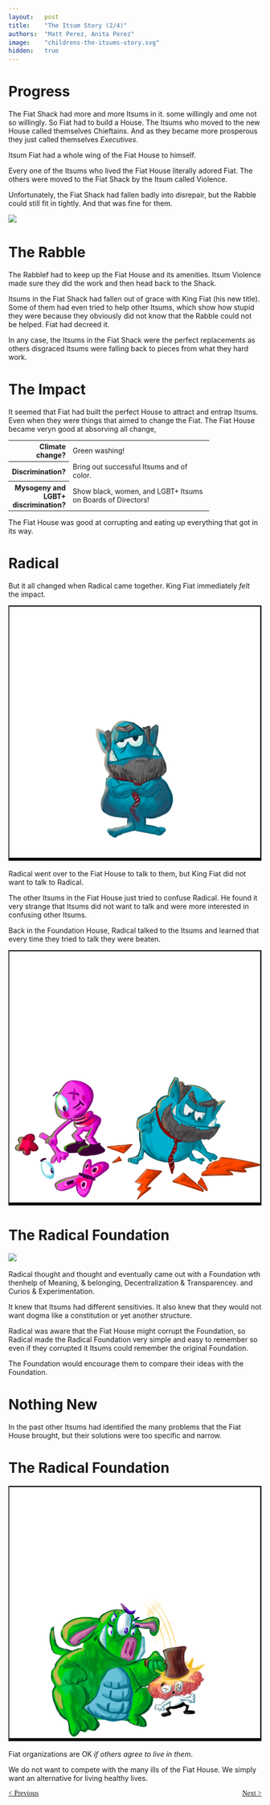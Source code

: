 ```yaml
---
layout:   post
title:    "The Itsum Story (2/4)"
authors:  "Matt Perez, Anita Perez"
image:    "childrens-the-itsums-story.svg"
hidden:   true
---
```


<div style='display:none; '>
 <p>The Itsum Story</p>
</div>

<h1>Progress</h1>
 <p>The Fiat Shack had more and more Itsums in it. some willingly and ome not so willingly. So Fiat had to build a House. The Itsums who moved to the new House called themselves Chieftains. And as they became more prosperous they just called themselves <em>Executives</em>.</p>
 <p>Itsum Fiat had a whole wing of the Fiat House to himself.</p>
 <p>Every one of the Itsums who lived the Fiat House literally adored Fiat. The others were moved to the Fiat Shack by the Itsum called Violence.</p>
 <p>Unfortunately, the Fiat Shack had fallen badly into disrepair, but the Rabble could still fit in tightly. And that was fine for them.</p>
  <div>
   <img src="/assets/img/pic-\the-itsums-story.svg" size="70%">
  </div>

<h1>The Rabble</h1>
 <p>The Rabblef had to keep up the Fiat House and its amenities. Itsum Violence made sure they did the work and then head back to the Shack.</p>
 <p>Itsums in the Fiat Shack had fallen out of grace with King Fiat (his new title). Some of them had even tried to help other Itsums, which show how stupid they were because they obviously did not know that the Rabble could not be helped. Fiat had decreed it.</p>
 <p>In any case, the Itsums in the Fiat Shack were the perfect replacements as others disgraced Itsums were falling back to pieces from what they hard work.</p>

<h1>The Impact</h1>
 <p>It seemed that Fiat had built the perfect House to attract and entrap Itsums. Even when they were things that aimed to change the Fiat. The Fiat House became veryn good at absorving all change,</p>
  <table>
   <tr>
    <th style="text-align:right; width:8ch; ">
     Climate change?
    </th>
    <td style="text-align:top; width:30ch; ">
     Green washing!
    </td>
   </tr>
   <tr>
    <th style=" text-align:right; width:8ch;  ">
     Discrimination?
    </th>
    <td style="text-align:top; width:30ch; ">
     Bring out successful Itsums and of color.
    </td>
   </tr>
   <tr>
    <th style="text-align:right; width:8ch; ">
     Mysogeny and LGBT+ discrimination?
    </th>
    <td style="text-align:top; width:30ch; ">
     Show black, women, and LGBT+ Itsums on Boards of Directors!
    </td>
   </tr>
  </table>
 <p>The Fiat House was good at corrupting and eating up everything that got in its way.</p>

<h1>Radical</h1>
 <p>But it all changed when Radical came together. King Fiat immediately <em>felt</em> the impact.</p>
  <div>
   <img src="/assets/img/pic-the-itsums-story-02.svg" size="70%">
  </div>
 <p>Radical went over to the Fiat House to talk to them, but King Fiat did not want to talk to Radical.</p>
 <p>The other Itsums in the Fiat House just tried to confuse Radical. He found it very strange that Itsums did not want to talk and were more interested in confusing other Itsums.</p>
 <p>Back in the Foundation House, Radical talked to the Itsums and learned that every time they tried to talk they were beaten.</p>
  <div>
   <img src="/assets/img/pic-the-itsums-story-03.svg" size="70%">
  </div>

<h1>The Radical Foundation</h1>
  <div>
   <img src="/assets/img/pic-the-itsums-story-04.svg" size="70%">
  </div>
 <p>Radical thought and thought and eventually came out with a Foundation wth thenhelp of Meaning, & belonging, Decentralization & Transparencey. and Curios & Experimentation.</p>
 <p>It knew that Itsums had different sensitivies. It also knew that they would not want dogma like a constitution or yet another  structure.</p>
 <p>Radical was aware that the Fiat House might corrupt the Foundation, so Radical made the Radical Foundation very simple and easy to remember so even if they corrupted it Itsums could remember the original Foundation.</p>
 <p>The Foundation would encourage them to compare their ideas with the Foundation.</p>

<h1>Nothing New</h1>
 <p>In the past other Itsums had identified the many problems that the Fiat House brought, but their solutions were too specific and narrow.</p>

<h1>The Radical Foundation</h1>
 <div>
  <img src="/assets/img/pic-the-itsums-story-05.svg" size="70%">
 </div>
 <p>Fiat organizations are OK <em>if others agree to live in them</em>.</p>
 <p>We do not want to compete with the many ills of the Fiat House. We simply want an alternative for living healthy lives.</p>

<div style="margin-bottom:1in; font-family: American Typewriter, serif; ">
 <span style="float:left; "> <a href="https://radicalcompanies.com/2024/09/01/the-itsums-story-01">&lt; Previous</a></span>
 <span style="float:right; "><a href="https://radicalcompanies.com/2024/09/01/the-itsums-story-03">Next &gt;</a>     </span>
</div>